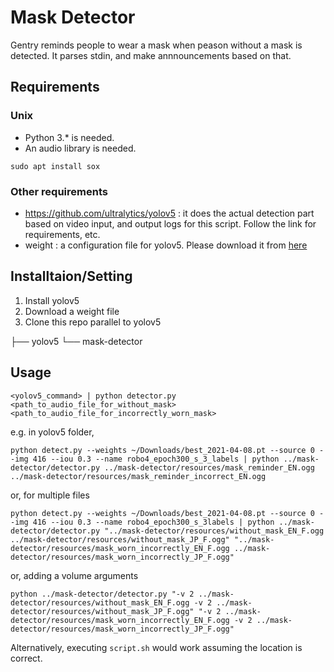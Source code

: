 # Mask Detector
Gentry reminds people to wear a mask when peason without a mask is detected.
It parses stdin, and make annnouncements based on that.

## Requirements
### Unix

- Python 3.* is needed.
- An audio library is needed.


```
sudo apt install sox
```

### Other requirements

- https://github.com/ultralytics/yolov5 : it does the actual detection part based on video input, and output logs for this script. Follow the link for requirements, etc.
- weight : a configuration file for yolov5. Please download it from [here](https://drive.google.com/file/d/12qNSd6LhdayQVg8pULacW-v4z9ICO3j-/view?usp=sharing)

## Installtaion/Setting

1. Install yolov5
2. Download a weight file
3. Clone this repo parallel to yolov5

├── yolov5
└── mask-detector


## Usage

```
<yolov5_command> | python detector.py <path_to_audio_file_for_without_mask> <path_to_audio_file_for_incorrectly_worn_mask>
```

e.g. in yolov5 folder,
```
python detect.py --weights ~/Downloads/best_2021-04-08.pt --source 0 --img 416 --iou 0.3 --name robo4_epoch300_s_3_labels | python ../mask-detector/detector.py ../mask-detector/resources/mask_reminder_EN.ogg ../mask-detector/resources/mask_reminder_incorrect_EN.ogg

```

or, for multiple files

```
python detect.py --weights ~/Downloads/best_2021-04-08.pt --source 0 --img 416 --iou 0.3 --name robo4_epoch300_s_3labels | python ../mask-detector/detector.py "../mask-detector/resources/without_mask_EN_F.ogg ../mask-detector/resources/without_mask_JP_F.ogg" "../mask-detector/resources/mask_worn_incorrectly_EN_F.ogg ../mask-detector/resources/mask_worn_incorrectly_JP_F.ogg"
```

or, adding a volume arguments

```
python ../mask-detector/detector.py "-v 2 ../mask-detector/resources/without_mask_EN_F.ogg -v 2 ../mask-detector/resources/without_mask_JP_F.ogg" "-v 2 ../mask-detector/resources/mask_worn_incorrectly_EN_F.ogg -v 2 ../mask-detector/resources/mask_worn_incorrectly_JP_F.ogg" 
```


Alternatively, executing `script.sh` would work assuming the location is correct.